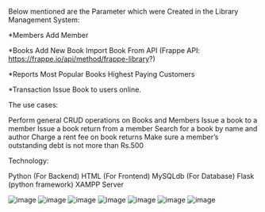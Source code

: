 Below mentioned are the Parameter which were Created in the Library Management System:

*Members
 Add Member

*Books
Add New Book
Import Book From API (Frappe API: https://frappe.io/api/method/frappe-library?)

*Reports
Most Popular Books
Highest Paying Customers

*Transaction
Issue Book to users online.

The use cases:

Perform general CRUD operations on Books and Members
Issue a book to a member
Issue a book return from a member
Search for a book by name and author
Charge a rent fee on book returns
Make sure a member’s outstanding debt is not more than Rs.500

Technology:

Python (For Backend)
HTML   (For Frontend)
MySQLdb (For Database) 
Flask (python framework)
XAMPP Server 



![image](https://github.com/thecoolguy31/Library-Management-Web-Application/assets/123048334/fc76c099-c3ff-4d62-8c1b-62530abdc2c6)
![image](https://github.com/thecoolguy31/Library-Management-Web-Application/assets/123048334/1ff1a952-0846-43b5-bc84-12318776ca1d)
![image](https://github.com/thecoolguy31/Library-Management-Web-Application/assets/123048334/815976c5-7f1e-4b01-8d2c-d393dc9ed230)
![image](https://github.com/thecoolguy31/Library-Management-Web-Application/assets/123048334/35e653b9-a677-4ec2-9838-70b750527ed2)
![image](https://github.com/thecoolguy31/Library-Management-Web-Application/assets/123048334/f81e2450-69d2-4def-8848-3666c94e3738)
![image](https://github.com/thecoolguy31/Library-Management-Web-Application/assets/123048334/c397bc7a-7531-4a44-8730-321b746afce3)
![image](https://github.com/thecoolguy31/Library-Management-Web-Application/assets/123048334/0a73b4d0-e6d8-4372-99fc-c426a03d3b96)







